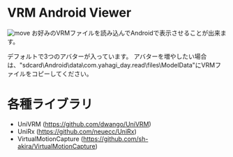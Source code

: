 # VRM Android Viewer
![move](mov.gif)
お好みのVRMファイルを読み込んでAndroidで表示させることが出来ます。

デフォルトで3つのアバターが入っています。
アバターを増やしたい場合は、"sdcard\Android\data\com.yahagi_day.read\files\ModelData\"にVRMファイルをコピーしてください。

# 各種ライブラリ
- UniVRM (https://github.com/dwango/UniVRM)
- UniRx (https://github.com/neuecc/UniRx)
- VirtualMotionCapture (https://github.com/sh-akira/VirtualMotionCapture)
